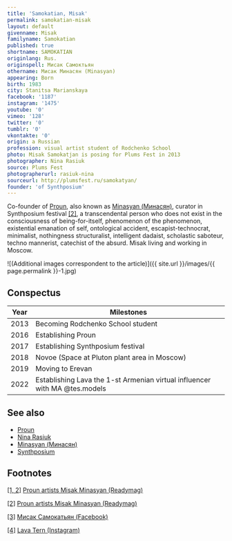 ```yaml
---
title: 'Samokatian, Misak'
permalink: samokatian-misak
layout: default
givenname: Misak
familyname: Samokatian
published: true
shortname: SAMOKATIAN
originlang: Rus.
originspell: Мисак Самоктьян
othername: Мисак Минасян (Minasyan)
appearing: Born
birth: 1983
city: Stanitsa Marianskaya
facebook: '1187'
instagram: '1475'
youtube: '0'
vimeo: '128'
twitter: '0'
tumblr: '0'
vkontakte: '0'
origin: a Russian
profession: visual artist student of Rodchenko School
photo: Misak Samokatjan is posing for Plums Fest in 2013
photographer: Nina Rasiuk
source: Plums Fest
photographerurl: rasiuk-nina
sourceurl: http://plumsfest.ru/samokatyan/
founder: 'of Synthposium'
---
```


Co-founder of [Proun](proun-movement), also known as [Minasyan (Минасян)](minasyan-misak), curator in Synthposium festival <span id="a1">[\[2\]](#f1)</span>, a transcendental person who does not exist in the consciousness of being-for-itself, phenomenon of the phenomenon, existential emanation of self, ontological accident, escapist-technocrat, minimalist, nothingness structuralist, intelligent dadaist, scholastic saboteur, techno mannerist, catechist of the absurd. Misak living and working in Moscow.

![(Additional images correspondent to the article)]({{ site.url }}/images/{{ page.permalink }}-1.jpg)


## Conspectus

|Year|Milestones|
|----|---------|
|2013|Becoming Rodchenko School student|
|2016|Establishing Proun|
|2017|Establishing Synthposium festival|
|2018|Novoe (Space at Pluton plant area in Moscow)|
|2019|Moving to Erevan|
|2022|Establishing Lava the 1-st Armenian virtual influencer with MA @tes.models|



## See also

+ [Proun](proun-movement)
+ [Nina Rasiuk](rasiuk-nina)
+ [Minasyan (Минасян)](minasyan-misak)
+ [Synthposium](synthposium-festival)

## Footnotes

[[1, 2]](#a1) <span id="f1"></span> [Proun artists Misak Minasyan (Readymag)](https://readymag.com/proun/misak/)

[[2]](#a2) <span id="f2"></span> [Proun artists Misak Minasyan (Readymag)](https://readymag.com/proun/misak/)

[[3]](#a3) <span id="f3"></span> [Мисак Самокатьян (Facebook)](https://www.facebook.com/misak.samokatyan)

[[4]](#a4) <span id="f4"></span> [Lava Tern (Instagram)](https://www.instagram.com/lava.tern/)
